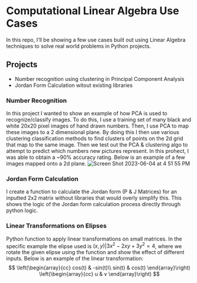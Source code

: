 
# Computational Linear Algebra Use Cases

In this repo, I'll be showing a few use cases built out using Linear Algebra techniques to solve real world problems in Python projects. 


## Projects

- Number recognition using clustering in Principal Component Analysis
- Jordan Form Calculation witout existing libraries





### Number Recognition

In this project I wanted to show an example of how PCA is used to recognize/classify images. To do this, I use a training set of many black and white 20x20 pixel images of hand drawn numbers. Then, I use PCA to map these images to a 2 dimensional plane. By doing this I then use various clustering classification methods to find clusters of points on the 2d grid that map to the same image. Then we test out the PCA & clustering algo to attempt to predict which numbers new pictures represent. In this prohect, I was able to obtain a ~90% accuracy rating. Below is an example of a few images mapped onto a 2d plane. 
![Screen Shot 2023-06-04 at 4 51 55 PM](https://github.com/ttight/linear_algebra/assets/78621047/55c6d9b9-418a-4604-8f1b-597ed9cbbe46)

### Jordan Form Calculation

I create a function to calculate the Jordan form (P & J Matrices) for an inputted 2x2 matrix without libraries that would overly simplify this. This shows the logic of the Jordan form calculation process directly through python logic. 

### Linear Transformations on Elipses

Python function to apply linear transformations on small matrices. In the specific example the elipse used is $(x, y) | 3x^2 - 2xy + 3y^2 = 4$, where we rotate the given elipse using the function and show the effect of different inputs. Below is an example of the linear transformation: 
$$
\left(\begin{array}{cc} 
cos(t) & -sin(t)\\
sin(t) & cos(t)
\end{array}\right)
\left(\begin{array}{cc} 
u & v
\end{array}\right)
$$ 
